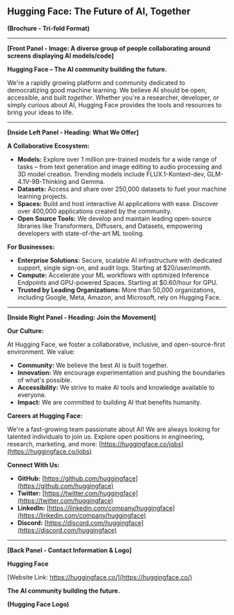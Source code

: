 ## Hugging Face: The Future of AI, Together

**(Brochure - Tri-fold Format)**

---

**[Front Panel - Image: A diverse group of people collaborating around screens displaying AI models/code]**

**Hugging Face – The AI community building the future.**

We're a rapidly growing platform and community dedicated to democratizing good machine learning.  We believe AI should be open, accessible, and built *together*.  Whether you're a researcher, developer, or simply curious about AI, Hugging Face provides the tools and resources to bring your ideas to life.

---

**[Inside Left Panel - Heading: What We Offer]**

**A Collaborative Ecosystem:**

*   **Models:** Explore over 1 million pre-trained models for a wide range of tasks – from text generation and image editing to audio processing and 3D model creation.  Trending models include FLUX.1-Kontext-dev, GLM-4.1V-9B-Thinking and Gemma.
*   **Datasets:** Access and share over 250,000 datasets to fuel your machine learning projects.
*   **Spaces:**  Build and host interactive AI applications with ease.  Discover over 400,000 applications created by the community.
*   **Open Source Tools:** We develop and maintain leading open-source libraries like Transformers, Diffusers, and Datasets, empowering developers with state-of-the-art ML tooling.

**For Businesses:**

*   **Enterprise Solutions:** Secure, scalable AI infrastructure with dedicated support, single sign-on, and audit logs. Starting at $20/user/month.
*   **Compute:** Accelerate your ML workflows with optimized Inference Endpoints and GPU-powered Spaces. Starting at $0.60/hour for GPU.
*   **Trusted by Leading Organizations:**  More than 50,000 organizations, including Google, Meta, Amazon, and Microsoft, rely on Hugging Face.

---

**[Inside Right Panel - Heading: Join the Movement]**

**Our Culture:**

At Hugging Face, we foster a collaborative, inclusive, and open-source-first environment. We value:

*   **Community:** We believe the best AI is built together.
*   **Innovation:** We encourage experimentation and pushing the boundaries of what's possible.
*   **Accessibility:** We strive to make AI tools and knowledge available to everyone.
*   **Impact:** We are committed to building AI that benefits humanity.

**Careers at Hugging Face:**

We're a fast-growing team passionate about AI! We are always looking for talented individuals to join us. Explore open positions in engineering, research, marketing, and more: [https://huggingface.co/jobs](https://huggingface.co/jobs)

**Connect With Us:**

*   **GitHub:** [https://github.com/huggingface](https://github.com/huggingface)
*   **Twitter:** [https://twitter.com/huggingface](https://twitter.com/huggingface)
*   **LinkedIn:** [https://linkedin.com/company/huggingface](https://linkedin.com/company/huggingface)
*   **Discord:** [https://discord.com/huggingface](https://discord.com/huggingface)

---

**[Back Panel - Contact Information & Logo]**

**Hugging Face**

[Website Link: https://huggingface.co/](https://huggingface.co/)

**The AI community building the future.**

**(Hugging Face Logo)**